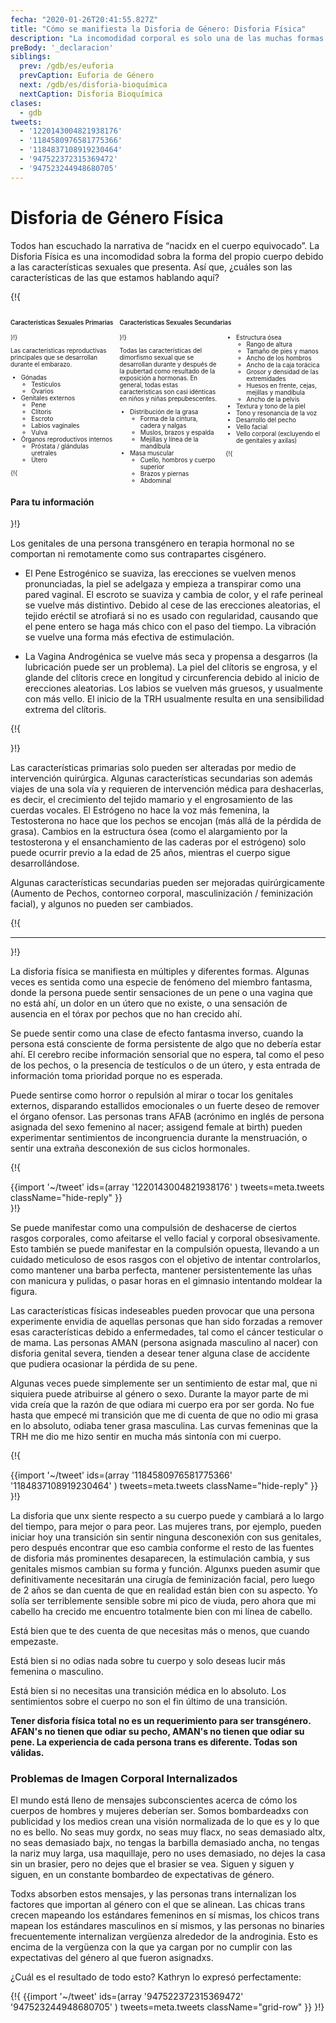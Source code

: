 ```yaml
---
fecha: "2020-01-26T20:41:55.827Z"
title: "Cómo se manifiesta la Disforia de Género: Disforia Física"
description: "La incomodidad corporal es solo una de las muchas formas en las que se manifiesta la Disforia de Género."
preBody: '_declaracion'
siblings:
  prev: /gdb/es/euforia
  prevCaption: Euforia de Género
  next: /gdb/es/disforia-bioquímica
  nextCaption: Disforia Bioquímica
clases:
  - gdb
tweets:
  - '1220143004821938176'
  - '1184580976581775366'
  - '1184837108919230464'
  - '947522372315369472'
  - '947523244948680705'
---
```


# Disforia de Género Física

Todos han escuchado la narrativa de “nacidx en el cuerpo equivocado”. La Disforia Física es una incomodidad sobra la forma del propio cuerpo debido a las características sexuales que presenta. Así que, ¿cuáles son las características de las que estamos hablando aquí?

{!{
<style>

.fact-grid h4 { font-weight: 600;grid-row: 1; }

.fact-grid li {break-inside: avoid;}

@media (min-width: 500px) {
  .fact-grid {
    display: grid;
    grid-template-columns: 1fr 2fr;
    grid-template-rows: min-content 1fr;
    grid-column-gap: 1em;
    font-size: 0.7em;
  }

  .fact-grid .two-col { column-count: 2; }
}

</style>
<div class="fact-grid ">
  <h4>Características Sexuales Primarias</h4>
  <div>
}!}

Las características reproductivas principales que se desarrollan durante el embarazo.

- Gónadas
  - Testículos
  - Ovarios
- Genitales externos
  - Pene
  - Clítoris
  - Escroto
  - Labios vaginales
  - Vulva
- Órganos reproductivos internos
  - Próstata / glándulas uretrales
  - Útero

{!{
</div>

<h4>Características Sexuales Secundarias</h4>
<div class="two-col">
}!}

Todas las características del dimorfismo sexual que se desarrollan durante y después de la pubertad como resultado de la exposición a hormonas. En general, todas estas características son casi idénticas en niños y niñas prepubescentes.

- Distribución de la grasa
  - Forma de la cintura, cadera y nalgas
  - Muslos, brazos y espalda
  - Mejillas y línea de la mandíbula
- Masa muscular
  - Cuello, hombros y cuerpo superior
  - Brazos y piernas
  - Abdominal
- Estructura ósea
  - Rango de altura
  - Tamaño de pies y manos
  - Ancho de los hombros
  - Ancho de la caja torácica
  - Grosor y densidad de las extremidades
  - Huesos en frente, cejas, mejillas y mandíbula
  - Ancho de la pelvis
- Textura y tono de la piel
- Tono y resonancia de la voz
- Desarrollo del pecho
- Vello facial
- Vello corporal (excluyendo el de genitales y axilas)


{!{
</div></div>
<div class="gutter"><div class="card"><div class="card-body"><h4 class="card-title">Para tu información</h4>
}!}

Los genitales de una persona transgénero en terapia hormonal no se comportan ni remotamente como sus contrapartes cisgénero.

- El Pene Estrogénico se suaviza, las erecciones se vuelven menos pronunciadas, la piel se adelgaza y empieza a transpirar como una pared vaginal. El escroto se suaviza y cambia de color, y el rafe perineal se vuelve más distintivo. Debido al cese de las erecciones aleatorias, el tejido eréctil se atrofiará si no es usado con regularidad, causando que el pene entero se haga más chico con el paso del tiempo. La vibración se vuelve una forma más efectiva de estimulación.

- La Vagina Androgénica se vuelve más seca y propensa a desgarros (la lubricación puede ser un problema). La piel del clítoris se engrosa, y el glande del clítoris crece en longitud y circunferencia debido al inicio de erecciones aleatorias. Los labios se vuelven más gruesos, y usualmente con más vello. El inicio de la TRH usualmente resulta en una sensibilidad extrema del clítoris.

{!{ </div></div></div> }!}

Las características primarias solo pueden ser alteradas por medio de intervención quirúrgica. Algunas características secundarias son además viajes de una sola vía y requieren de intervención médica para deshacerlas, es decir, el crecimiento del tejido mamario y el engrosamiento de las cuerdas vocales. El Estrógeno no hace la voz más femenina, la Testosterona no hace que los pechos se encojan (más allá de la pérdida de grasa). Cambios en la estructura ósea (como el alargamiento por la testosterona y el ensanchamiento de las caderas por el estrógeno) solo puede ocurrir previo a la edad de 25 años, mientras el cuerpo sigue desarrollándose.

Algunas características secundarias pueden ser mejoradas quirúrgicamente (Aumento de Pechos, contorneo corporal, masculinización / feminización facial), y algunos no pueden ser cambiados.

{!{ <hr> }!}

La disforia física se manifiesta en múltiples y diferentes formas. Algunas veces es sentida como una especie de fenómeno del miembro fantasma, donde la persona puede sentir sensaciones de un pene o una vagina que no está ahí, un dolor en un útero que no existe, o una sensación de ausencia en el tórax por pechos que no han crecido ahí.

Se puede sentir como una clase de efecto fantasma inverso, cuando la persona está consciente de forma persistente de algo que no debería estar ahí. El cerebro recibe información sensorial que no espera, tal como el peso de los pechos, o la presencia de testículos o de un útero, y esta entrada de información toma prioridad porque no es esperada.

Puede sentirse como horror o repulsión al mirar o tocar los genitales externos, disparando estallidos emocionales o un fuerte deseo de remover el órgano ofensor. Las personas trans AFAB (acrónimo en inglés de persona asignada del sexo femenino al nacer; assigend female at birth) pueden experimentar sentimientos de incongruencia durante la menstruación, o sentir una extraña desconexión de sus ciclos hormonales.

{!{
  <div class="gutter">{{import '~/tweet' ids=(array
  '1220143004821938176'
) tweets=meta.tweets className="hide-reply" }}</div>
}!}

Se puede manifestar como una compulsión de deshacerse de ciertos rasgos corporales, como afeitarse el vello facial y corporal obsesivamente. Esto también se puede manifestar en la compulsión opuesta, llevando a un cuidado meticuloso de esos rasgos con el objetivo de intentar controlarlos, como mantener una barba perfecta, mantener persistentemente las uñas con manicura y pulidas, o pasar horas en el gimnasio intentando moldear la figura.

Las características físicas indeseables pueden provocar que una persona experimente envidia de aquellas personas que han sido forzadas a remover esas características debido a enfermedades, tal como el cáncer testicular o de mama. Las personas AMAN (persona asignada masculino al nacer) con disforia genital severa, tienden a desear tener alguna clase de accidente que pudiera ocasionar la pérdida de su pene.

Algunas veces puede simplemente ser un sentimiento de estar mal, que ni siquiera puede atribuirse al género o sexo. Durante la mayor parte de mi vida creía que la razón de que odiara mi cuerpo era por ser gorda. No fue hasta que empecé mi transición que me di cuenta de que no odio mi grasa en lo absoluto, odiaba tener grasa masculina. Las curvas femeninas que la TRH me dio me hizo sentir en mucha más sintonía con mi cuerpo.

{!{
  <div class="gutter">{{import '~/tweet' ids=(array
  '1184580976581775366'
  '1184837108919230464'
) tweets=meta.tweets className="hide-reply" }}</div>
}!}

La disforia que unx siente respecto a su cuerpo puede y cambiará a lo largo del tiempo, para mejor o para peor. Las mujeres trans, por ejemplo, pueden iniciar hoy una transición sin sentir ninguna desconexión con sus genitales, pero después encontrar que eso cambia conforme el resto de las fuentes de disforia más prominentes desaparecen, la estimulación cambia, y sus genitales mismos cambian su forma y función. Algunxs pueden asumir que definitivamente necesitarán una cirugía de feminización facial, pero luego de 2 años se dan cuenta de que en realidad están bien con su aspecto. Yo solía ser terriblemente sensible sobre mi pico de viuda, pero ahora que mi cabello ha crecido me encuentro totalmente bien con mi línea de cabello.

Está bien que te des cuenta de que necesitas más o menos, que cuando empezaste.

Está bien si no odias nada sobre tu cuerpo y solo deseas lucir más femenina o masculino.

Está bien si no necesitas una transición médica en lo absoluto. Los sentimientos sobre el cuerpo no son el fin último de una transición.

**Tener disforia física total no es un requerimiento para ser transgénero. AFAN's no tienen que odiar su pecho, AMAN's no tienen que odiar su pene. La experiencia de cada persona trans es diferente. Todas son válidas.**

### Problemas de Imagen Corporal Internalizados

El mundo está lleno de mensajes subconscientes acerca de cómo los cuerpos de hombres y mujeres deberían ser. Somos bombardeadxs con publicidad y los medios crean una visión normalizada de lo que es y lo que no es bello. No seas muy gordx, no seas muy flacx, no seas demasiado altx, no seas demasiado bajx, no tengas la barbilla demasiado ancha, no tengas la nariz muy larga, usa maquillaje, pero no uses demasiado, no dejes la casa sin un brasier, pero no dejes que el brasier se vea. Siguen y siguen y siguen, en un constante bombardeo de expectativas de género.

Todxs absorben estos mensajes, y las personas trans internalizan los factores que importan al género con el que se alinean. Las chicas trans crecen mapeando los estándares femeninos en sí mismas, los chicos trans mapean los estándares masculinos en sí mismos, y las personas no binaries frecuentemente internalizan vergüenza alrededor de la androginia. Esto es encima de la vergüenza con la que ya cargan por no cumplir con las expectativas del género al que fueron asignadxs.

¿Cuál es el resultado de todo esto? Kathryn lo expresó perfectamente:

{!{ {{import '~/tweet' ids=(array
  '947522372315369472'
  '947523244948680705'
) tweets=meta.tweets className="grid-row" }} }!}

